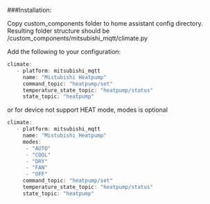 

###Installation:

Copy custom_components folder to home assistant config directory.
Resulting folder structure should be <home assistant config directory>/custom_components/mitsubishi_mqtt/climate.py

Add the following to your configuration:
```c++
climate:
   - platform: mitsubishi_mqtt
     name: "Mistubishi Heatpump"
     command_topic: "heatpump/set"
     temperature_state_topic: "heatpump/status"
     state_topic: "heatpump"

```
or for device not support HEAT mode, modes is optional
```c++
climate:
   - platform: mitsubishi_mqtt
     name: "Mistubishi Heatpump"
     modes:
      - "AUTO"
      - "COOL"
      - "DRY"
      - "FAN"
      - "OFF"
     command_topic: "heatpump/set"
     temperature_state_topic: "heatpump/status"
     state_topic: "heatpump"

```
